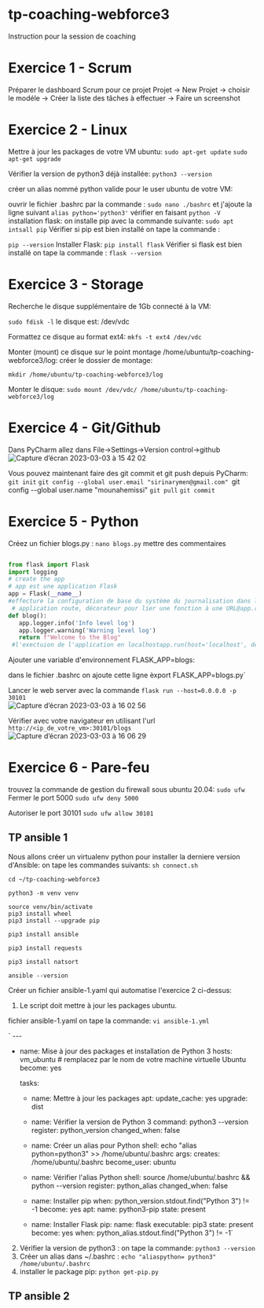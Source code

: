 # tp-coaching-webforce3
Instruction pour la session de coaching
# Exercice 1  - Scrum 
Préparer le dashboard Scrum pour ce projet
Projet -> New Projet -> choisir le modéle
-> Créer la liste des tâches à effectuer
 -> Faire un screenshot
# Exercice 2  - Linux 
Mettre à jour les packages de votre VM ubuntu:
`sudo apt-get update`
`sudo apt-get upgrade`

Vérifier la version de python3 déjà installée:
`python3 --version`

créer un alias nommé python valide pour le user ubuntu de votre VM:

ouvrir le fichier .bashrc par la commande : `sudo nano ./bashrc` et j'ajoute la ligne suivant `alias python='python3'`
vérifier en faisant  `python -V`
 installation flask:
 on installe pip avec la commande suivante: 
 `sudo apt intsall pip`
 Vérifier si pip est bien installé on tape la commande :

`pip --version` 
Installer Flask:
 `pip install flask`
 Vérifier si flask est bien installé on tape la commande :
 `flask --version`
 # Exercice 3  - Storage 
 
 Recherche le disque supplémentaire de 1Gb connecté à la VM:
 
 `sudo fdisk -l` le disque est: /dev/vdc
 
 
 
 Formattez ce disque au format ext4:
 `mkfs -t ext4 /dev/vdc`
 
 Monter (mount) ce disque sur le point montage /home/ubuntu/tp-coaching-webforce3/log:
 créer le dossier de montage:
 
 `mkdir /home/ubuntu/tp-coaching-webforce3/log`
 
 Monter le disque:
 `sudo mount /dev/vdc/ /home/ubuntu/tp-coaching-webforce3/log`
 
# Exercice 4  - Git/Github 
Dans PyCharm allez dans File->Settings->Version control->github 
![Capture d’écran 2023-03-03 à 15 42 02](https://user-images.githubusercontent.com/122799093/222749650-389d2277-8afd-497c-ad03-3ae05092541a.png)
 
 Vous pouvez maintenant faire des git commit et git push depuis PyCharm:
 `git init`
 `git config --global user.email "sirinarymen@gmail.com"
 `git config --global user.name "mounahemissi"
 `git pull`
 `git commit`
 
 # Exercice 5  - Python
 Créez un fichier blogs.py :
 `nano blogs.py`
 mettre des commentaires 
 
 ```python
 
from flask import Flask
import logging
 # create the app
 # app est une application Flask 
 app = Flask(__name__)
 #effecture la configuration de base du système du journalisation dans la fiche "log/record.log" logging.basicConfig(filename='log/record.log', level=logging.DEBUG, format=f'%(asctime)s %(levelname)s %(name)s %(threadName)s : %(message)s')
  # application route, décorateur pour lier une fonction à une URL@app.route('/blogs')
def blog():
    app.logger.info('Info level log')
    app.logger.warning('Warning level log')
    return f"Welcome to the Blog"
  #l'exectuion de l'application en localhostapp.run(host='localhost', debug=True)
``` 
 Ajouter une variable d'environnement FLASK_APP=blogs:
 
 dans le fichier .bashrc on ajoute cette ligne èxport FLASK_APP=blogs.py`
 
 Lancer le web server avec la commande ```flask run --host=0.0.0.0 -p 30101```  
 ![Capture d’écran 2023-03-03 à 16 02 56](https://user-images.githubusercontent.com/122799093/222754171-d833b897-cc6b-4d4f-adaf-3908fd8df974.png)

Vérifier avec votre navigateur en utilisant l'url `http://<ip_de_votre_vm>:30101/blogs`
![Capture d’écran 2023-03-03 à 16 06 29](https://user-images.githubusercontent.com/122799093/222755022-1b190b87-cebd-40b6-9a8b-feb6745239c9.png)
# Exercice 6  - Pare-feu
trouvez la commande de gestion du firewall sous ubuntu 20.04:
`sudo ufw`
Fermer le port 5000
  `sudo ufw deny 5000`
  
Autoriser le port 30101
  `sudo ufw allow 30101`
  
  
 ## TP ansible 1 
 Nous allons créer un virtualenv python pour installer la derniere version 
d'Ansible: on tape les commandes suivants:
`sh connect.sh`

`cd ~/tp-coaching-webforce3`

`python3 -m venv venv`  

`source venv/bin/activate`  
`pip3 install wheel`  
`pip3 install --upgrade pip` 

`pip3 install ansible`

`pip3 install requests` 

`pip3 install natsort` 

`ansible --version` 

Créer un fichier ansible-1.yaml qui automatise l'exercice 2 ci-dessus:
1. Le script doit mettre à jour les packages ubuntu. 

fichier ansible-1.yaml
on tape la commande:
`vi ansible-1.yml` 

` ---
- name: Mise à jour des packages et installation de Python 3
  hosts: vm_ubuntu # remplacez par le nom de votre machine virtuelle Ubuntu
  become: yes

  tasks:
  - name: Mettre à jour les packages
    apt:
      update_cache: yes
      upgrade: dist

  - name: Vérifier la version de Python 3
    command: python3 --version
    register: python_version
    changed_when: false

  - name: Créer un alias pour Python
    shell: echo "alias python=python3" >> /home/ubuntu/.bashrc
    args:
      creates: /home/ubuntu/.bashrc
    become_user: ubuntu

  - name: Vérifier l'alias Python
    shell: source /home/ubuntu/.bashrc && python --version
    register: python_alias
    changed_when: false

  - name: Installer pip
    when: python_version.stdout.find("Python 3") != -1
    become: yes
    apt:
      name: python3-pip
      state: present

  - name: Installer Flask
    pip:
      name: flask
      executable: pip3
      state: present
    become: yes
    when: python_alias.stdout.find("Python 3") != -1`
    
    
2. Vérifier la version de python3 :
on tape la commande:
  `python3 --version` 
 3. Créer un alias dans ~/.bashrc :
  `echo "aliaspython= python3" /home/ubuntu/.bashrc`
4. installer le package pip:
`python get-pip.py`
## TP ansible 2 
